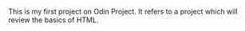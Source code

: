 This is my first project on Odin Project. It refers to 
a project which will review the basics of HTML.
